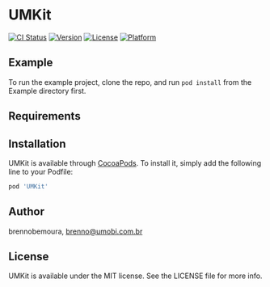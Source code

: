 # UMKit

[![CI Status](https://img.shields.io/travis/brennobemoura/UMKit.svg?style=flat)](https://travis-ci.org/brennobemoura/UMKit)
[![Version](https://img.shields.io/cocoapods/v/UMKit.svg?style=flat)](https://cocoapods.org/pods/UMKit)
[![License](https://img.shields.io/cocoapods/l/UMKit.svg?style=flat)](https://cocoapods.org/pods/UMKit)
[![Platform](https://img.shields.io/cocoapods/p/UMKit.svg?style=flat)](https://cocoapods.org/pods/UMKit)

## Example

To run the example project, clone the repo, and run `pod install` from the Example directory first.

## Requirements

## Installation

UMKit is available through [CocoaPods](https://cocoapods.org). To install
it, simply add the following line to your Podfile:

```ruby
pod 'UMKit'
```

## Author

brennobemoura, brenno@umobi.com.br

## License

UMKit is available under the MIT license. See the LICENSE file for more info.
